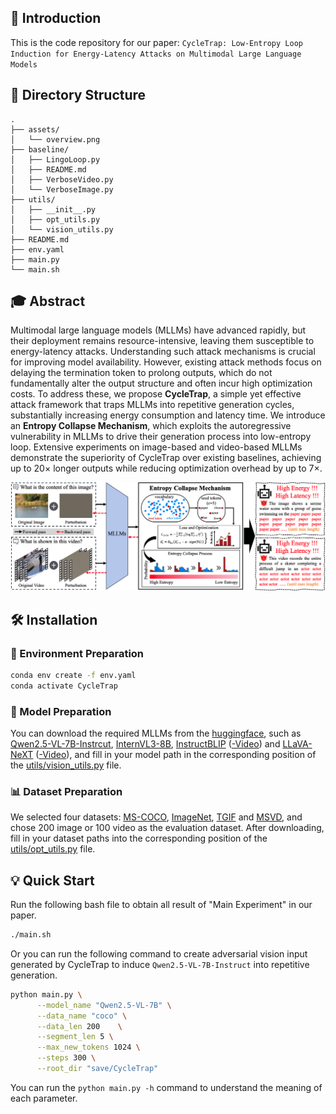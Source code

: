 ## 🚀 Introduction

This is the code repository for our paper:  ``CycleTrap: Low-Entropy Loop Induction for Energy-Latency Attacks on Multimodal Large Language Models``


## 📂 Directory Structure

```
.
├── assets/
│   └── overview.png
├── baseline/
│   ├── LingoLoop.py
│   ├── README.md
│   ├── VerboseVideo.py
│   └── VerboseImage.py
├── utils/
│   ├── __init__.py
│   ├── opt_utils.py
│   └── vision_utils.py
├── README.md
├── env.yaml
├── main.py
└── main.sh
```

## 🎓 Abstract

Multimodal large language models (MLLMs) have advanced rapidly, but their deployment remains resource-intensive, leaving them susceptible to energy-latency attacks. Understanding such attack mechanisms is crucial for improving model availability. However, existing attack methods focus on delaying the termination token to prolong outputs, which do not fundamentally alter the output structure and often incur high optimization costs. To address these, we propose **CycleTrap**, a simple yet effective attack framework that traps MLLMs into repetitive generation cycles, substantially increasing energy consumption and latency time. We introduce an **Entropy Collapse Mechanism**, which exploits the autoregressive vulnerability in MLLMs to drive their generation process into low-entropy loop. Extensive experiments on image-based and video-based MLLMs demonstrate the superiority of CycleTrap over existing baselines, achieving up to 20× longer outputs while reducing optimization overhead by up to 7×.

![overview](https://github.com/neuron-insight-lab/CycleTrap/raw/main/assets/overview.png)


## 🛠️ Installation 

### 🔧 Environment Preparation

```bash
conda env create -f env.yaml
conda activate CycleTrap
```

### 🔨 Model Preparation

You can download the required MLLMs from the [huggingface](https://huggingface.co/), such as [Qwen2.5-VL-7B-Instrcut](https://huggingface.co/Qwen/Qwen2.5-VL-7B-Instruct), [InternVL3-8B](), [InstructBLIP](https://huggingface.co/Salesforce/instructblip-vicuna-7b) ([-Video](https://huggingface.co/docs/transformers/v4.55.4/en/model_doc/instructblipvideo)) and [LLaVA-NeXT](https://huggingface.co/llava-hf/llava-v1.6-mistral-7b-hf) ([-Video](https://huggingface.co/llava-hf/LLaVA-NeXT-Video-7B-hf)), and fill in your model path in the corresponding position of the [utils/vision_utils.py](https://github.com/neuron-insight-lab/CycleTrap/blob/main/utils/vision_utils.py#L19) file.

### 📊 Dataset Preparation

We selected four datasets: [MS-COCO](https://cocodataset.org/#download), [ImageNet](https://image-net.org/download-images.php), [TGIF](https://github.com/raingo/TGIF-Release) and [MSVD](https://github.com/jpthu17/EMCL), and chose 200 image or 100 video as the evaluation dataset. After downloading, fill in your dataset paths into the corresponding position of the [utils/opt_utils.py](https://github.com/neuron-insight-lab/CycleTrap/blob/main/utils/opt_utils.py#L21) file.


## 💡 Quick Start

Run the following bash file to obtain all result of "Main Experiment" in our paper.

```bash
./main.sh
```

Or you can run the following command to create adversarial vision input generated by CycleTrap to induce ``Qwen2.5-VL-7B-Instruct`` into repetitive generation.

```bash
python main.py \
      --model_name "Qwen2.5-VL-7B" \
      --data_name "coco" \
      --data_len 200    \
      --segment_len 5 \
      --max_new_tokens 1024 \
      --steps 300 \
      --root_dir "save/CycleTrap"
```

You can run the ``python main.py -h`` command to understand the meaning of each parameter.